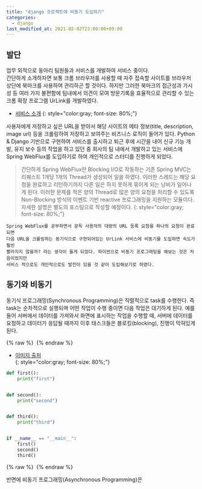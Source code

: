 ```yaml
---
title: "django 프로젝트에 비동기 도입하기"
categories: 
  - django
last_modified_at: 2021-02-02T23:00:00+09:00
---
```


## 발단
업무 외적으로 동아리 팀원들과 서비스를 개발하여 서비스 중이다.<br>
간단하게 소개하자면 보통 크롬 브라우저를 사용할 때 자주 접속할 사이트를 브라우저 상단에 북마크를 사용하여 관리하곤 할 것이다.
하지만 그러한 북마크의 접근성과 가시성 등 여러 가지 불편함에 팀내에서 의견이 모여 방문기록을 효율적으로 관리할 수 있는
크롬 확장 프로그램 UrLink를 개발하였다.

- [서비스 소개](https://www.notion.so/c936d72ea9a2415ea8ca5395d8d8cf22)
{: style="color:gray; font-size: 80%;"}


사용자에게 저장하고 싶은 URL을 받아서 해당 사이트의 메타 정보(title, description, image url) 등을
크롤링하여 저장하고 보여주는 비즈니스 로직이 들어가 있다. Python & Django 기반으로 구현하여 서비스를 출시하고
퇴근 후에 시간을 내어 신규 기능 개발, 유지 보수 등의 작업을 하고 있던 중 회사의 팀 내에서 개발하고 있는 서비스에
Spring WebFlux를 도입하기로 하여 개인적으로 스터디를 진행하게 되었다.

    
> 간단하게 Spring WebFlux란 Blocking I/O로 작동하는 기존 Spring MVC는 리퀘스트 1개당 1개의 Thread가 생성되어 일을 하였다.
> 이러한 스레드는 해당 요청을 완료하고 리턴하기까지 다른 일은 하지 못하게 묶이게 되는 낭비가 일어나게 된다. 이러한 문제를 적은 양의 Thread로
> 많은 양의 요청을 처리할 수 있도록 Non-Blocking 방식의 이벤트 기반 reactive 프로그래밍을 지원하는 모듈이다. 자세한 설명은 별도의 포스팅으로 작성할 예정이다.
{: style="color:gray; font-size: 80%;"}




     
    Spring WebFlux를 공부하면서 문득 사용자의 대량의 URL 등록 요청을 하나의 요청이 완료되면
    다음 URL을 크롤링하는 동기식으로 구현되어있는 UrLink 서비스에 비동기를 도입하면 속도가 훨씬
    빨라지지 않을까? 라는 생각이 들게 되었다. 파이썬으로 비동기 프로그래밍을 해보는 것은 처음이었지만
    서비스 적으로도 개인적으로도 발전이 있을 것 같아 도입해보기로 하였다.
    
## 동기와 비동기
동기식 프로그래밍(Synchronous Programming)은 직렬적으로 task를 수행한다.
즉 task는 순차적으로 실행되며 어떤 작업이 수행 중이면 다음 작업은 대기하게 된다. 예를 들어 서버에서 데이터를 가져와서 화면에 표시하는
작업을 수행할 때, 서버에 데이터를 요청하고 데이터가 응답될 때까지 이후 태스크들은 블로킹(blocking), 진행이 막혀있게 된다. 
 
{% raw %} <img src="https://chohongjae.github.io/assets/img/20210202django프로젝트에비동기도입하기/동기.png" alt=""> {% endraw %}
- [이미지 출처](https://jay-ji.tistory.com/39)    
{: style="color:gray; font-size: 80%;"}

```python
def first():
    print("first")


def second():
    print("second")


def third():
    print("third")


if __name__ == "__main__":
    first()
    second()
    third()
```

{% raw %} <img src="https://chohongjae.github.io/assets/img/20210202django프로젝트에비동기도입하기/python동기.png" alt=""> {% endraw %}

반면에 비동기 프로그래밍(Asynchronous Programming)은 